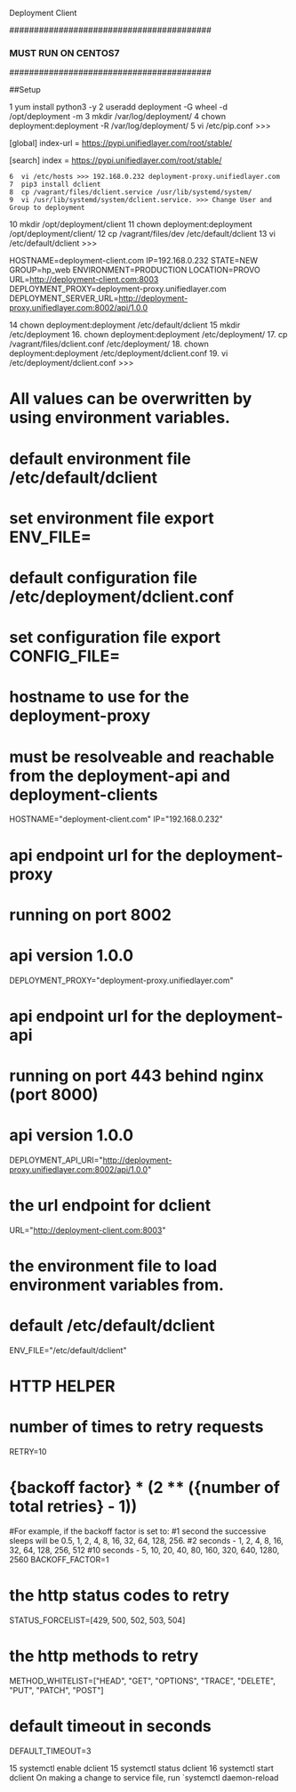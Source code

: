 Deployment Client

#########################################
###       MUST RUN ON CENTOS7         ###
#########################################

##Setup

1  yum install python3 -y
 2  useradd deployment -G wheel -d /opt/deployment -m
 3  mkdir  /var/log/deployment/
 4  chown deployment:deployment -R /var/log/deployment/
 5  vi /etc/pip.conf >>>

[global]
index-url = https://pypi.unifiedlayer.com/root/stable/

[search]
index = https://pypi.unifiedlayer.com/root/stable/


    6  vi /etc/hosts >>> 192.168.0.232 deployment-proxy.unifiedlayer.com
    7  pip3 install dclient
    8  cp /vagrant/files/dclient.service /usr/lib/systemd/system/
    9  vi /usr/lib/systemd/system/dclient.service. >>> Change User and Group to deployment
   10  mkdir /opt/deployment/client
   11  chown deployment:deployment /opt/deployment/client/
   12  cp /vagrant/files/dev /etc/default/dclient
   13  vi /etc/default/dclient >>>

HOSTNAME=deployment-client.com
IP=192.168.0.232
STATE=NEW
GROUP=hp_web
ENVIRONMENT=PRODUCTION
LOCATION=PROVO
URL=http://deployment-client.com:8003
DEPLOYMENT_PROXY=deployment-proxy.unifiedlayer.com
DEPLOYMENT_SERVER_URL=http://deployment-proxy.unifiedlayer.com:8002/api/1.0.0

   14  chown deployment:deployment /etc/default/dclient
   15  mkdir /etc/deployment
   16. chown deployment:deployment /etc/deployment/
   17. cp /vagrant/files/dclient.conf /etc/deployment/
   18. chown deployment:deployment /etc/deployment/dclient.conf
    19. vi /etc/deployment/dclient.conf >>>


# All values can be overwritten by using environment variables.
# default environment file /etc/default/dclient
# set environment file export ENV_FILE=
# default configuration file /etc/deployment/dclient.conf
# set configuration file export CONFIG_FILE=

# hostname to use for the deployment-proxy
# must be resolveable and reachable from the deployment-api and deployment-clients
HOSTNAME="deployment-client.com"
IP="192.168.0.232"

# api endpoint url for the deployment-proxy
# running on port 8002
# api version 1.0.0
DEPLOYMENT_PROXY="deployment-proxy.unifiedlayer.com"

# api endpoint url for the deployment-api
# running on port 443 behind nginx (port 8000)
# api version 1.0.0
DEPLOYMENT_API_URI="http://deployment-proxy.unifiedlayer.com:8002/api/1.0.0"

# the url endpoint for dclient
URL="http://deployment-client.com:8003"

# the environment file to load environment variables from.
# default /etc/default/dclient
ENV_FILE="/etc/default/dclient"

# HTTP HELPER
# number of times to retry requests
RETRY=10
# {backoff factor} * (2 ** ({number of total retries} - 1))
#For example, if the backoff factor is set to:
#1 second the successive sleeps will be 0.5, 1, 2, 4, 8, 16, 32, 64, 128, 256.
#2 seconds - 1, 2, 4, 8, 16, 32, 64, 128, 256, 512
#10 seconds - 5, 10, 20, 40, 80, 160, 320, 640, 1280, 2560
BACKOFF_FACTOR=1
# the http status codes to retry
STATUS_FORCELIST=[429, 500, 502, 503, 504]
# the http methods to retry
METHOD_WHITELIST=["HEAD", "GET", "OPTIONS", "TRACE", "DELETE", "PUT", "PATCH", "POST"]
# default timeout in seconds
DEFAULT_TIMEOUT=3


   15  systemctl enable dclient
   15  systemctl status dclient
   16  systemctl start dclient
   On making a change to service file, run `systemctl daemon-reload
